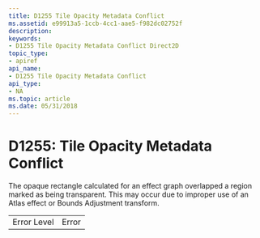 ```yaml
---
title: D1255 Tile Opacity Metadata Conflict
ms.assetid: e99913a5-1ccb-4cc1-aae5-f982dc02752f
description: 
keywords:
- D1255 Tile Opacity Metadata Conflict Direct2D
topic_type:
- apiref
api_name:
- D1255 Tile Opacity Metadata Conflict
api_type:
- NA
ms.topic: article
ms.date: 05/31/2018
---
```


# D1255: Tile Opacity Metadata Conflict

The opaque rectangle calculated for an effect graph overlapped a region marked as being transparent. This may occur due to improper use of an Atlas effect or Bounds Adjustment transform.



|             |       |
|-------------|-------|
| Error Level | Error |



 

 

 




